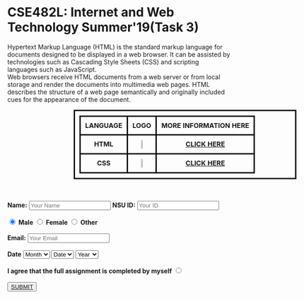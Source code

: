 <!DOCTYPE html>
<html>
<head>
	<title>Homework-2</title>
</head>

<style type="text/css">
	
table, th, td {
  border: 3px solid black;
  border-collapse: collapse;
  margin-left: 150px;
  font-size: 15px;
  text-align: center;
  padding: 10px;
}

</style>

<body>
	<h1>CSE482L: Internet and Web Technology Summer'19(Task 3)</h1>
	<p>Hypertext Markup Language (HTML) is the standard markup language for documents designed to be displayed in a web browser. It can be assisted by technologies such as Cascading Style Sheets (CSS) and scripting languages such as JavaScript. <br>
	Web browsers receive HTML documents from a web server or from local storage and render the documents into multimedia web pages. HTML describes the structure of a web page semantically and originally included cues for the appearance of the document.</p>
	<div class="table">
		<table>
			<tr>
				<th><b>LANGUAGE</b></th>
				<th><b>LOGO</b></th>
				<th><b>MORE INFORMATION HERE</b></th>
			</tr>
			<tr>
				<th><b>HTML</b></th>
				<th><img src="https://github.com/SarhanOsmanBhuiya/CSE482_7_SARHAN_OSMAN_BHUIYA_1611008042/blob/master/image/html.png" width="30%" height="30%"></th>
				<th><b><a href="https://en.wikipedia.org/wiki/HTML">CLICK HERE</a></b></th>
			</tr>
			<tr>
				<th><b>CSS</b></th>
				<th><img src="https://github.com/SarhanOsmanBhuiya/CSE482_7_SARHAN_OSMAN_BHUIYA_1611008042/blob/master/image/css.png" width="30%" height="30%"></th>
				<th><b><a href="https://en.wikipedia.org/wiki/Cascading_Style_Sheets">CLICK HERE</a></b></th>
			</tr>
		</table> <br><br>
	</div>
	<form action="">
	  <b>Name:</b>
	  <input type="text" name="" value="" placeholder="Your Name">
	  <b>NSU ID:</b>
	  <input type="text" name="" value="" placeholder="Your ID">
		<br><br>
		<input type="radio" name="gender" value="male" checked> <b>Male</b>
	  <input type="radio" name="gender" value="female"> <b>Female</b>
	  <input type="radio" name="gender" value="other"> <b>Other</b>
	  <br><br>
	  <b>Email:</b>
	  <input type="email" name="" placeholder="Your Email">
	  <br><br>
	  <b>Date</b>
	  <select name="">
	  	<option value="">Month</option>
	    <option value="">JUNE</option>
	    <option value="">JULY</option>
	  </select>
	  <select name="">
	  	<option value="">Date</option>
	  	<option value="">1</option>
	  	<option value="">2</option>
	  	<option value="">3</option>
	  	<option value="">4</option>
	  	<option value="">5</option>
	  	<option value="">6</option>
	  	<option value="">7</option>
	  	<option value="">8</option>
	  	<option value="">9</option>
	  	<option value="">10</option>
	  	<option value="">11</option>
	  	<option value="">12</option>
	  	<option value="">13</option>
	  	<option value="">14</option>
	  	<option value="">15</option>
	  	<option value="">16</option>
	  	<option value="">17</option>
	  	<option value="">18</option>
	  	<option value="">19</option>
	  	<option value="">20</option>
	  	<option value="">21</option>
	  	<option value="">22</option>
	  	<option value="">23</option>
	  	<option value="">24</option>
	  	<option value="">25</option>
	  	<option value="">26</option>
	  	<option value="">27</option>
	  	<option value="">28</option>
	  	<option value="">29</option>
	  	<option value="">30</option>
	  	<option value="">31</option>
	  </select>
	  <select name="">
	  	<option value="">Year</option>
	  	<option value="">2019</option>
	  </select>
	  <br><br>
	  <b>I agree that the full assignment is completed by myself</b>
	  <input type="radio" name="" value=""> 
	  <br><br>
	  <button><a href="https://github.com/SarhanOsmanBhuiya/CSE482_7_SARHAN_OSMAN_BHUIYA_1611008042/blob/master/HOMEWORKS/HOMEWORK-2/submit.md">SUBMIT</a></button>
	</form> 


</body>
</html>
